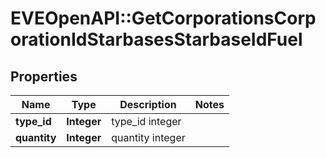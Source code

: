 # EVEOpenAPI::GetCorporationsCorporationIdStarbasesStarbaseIdFuel

## Properties
Name | Type | Description | Notes
------------ | ------------- | ------------- | -------------
**type_id** | **Integer** | type_id integer | 
**quantity** | **Integer** | quantity integer | 


